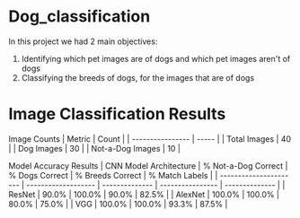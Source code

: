 # Dog_classification
In this project we had 2 main objectives:
1) Identifying which pet images are of dogs and which pet images aren't of dogs
2) Classifying the breeds of dogs, for the images that are of dogs

# Image Classification Results
Image Counts
| Metric           | Count |
| ---------------- | ----- |
| Total Images     | 40    |
| Dog Images       | 30    |
| Not-a-Dog Images | 10    |

Model Accuracy Results
| CNN Model Architecture | % Not-a-Dog Correct | % Dogs Correct | % Breeds Correct | % Match Labels |
| ---------------------- | ------------------- | -------------- | ---------------- | -------------- |
| ResNet                 | 90.0%               | 100.0%         | 90.0%            | 82.5%          |
| AlexNet                | 100.0%              | 100.0%         | 80.0%            | 75.0%          |
| VGG                    | 100.0%              | 100.0%         | 93.3%            | 87.5%          |
